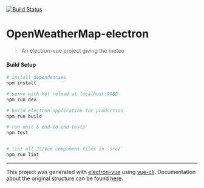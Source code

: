 [![Build Status](https://travis-ci.org/Airthee/OpenWeatherMap-electron.svg?branch=master)](https://travis-ci.org/Airthee/OpenWeatherMap-electron)

# OpenWeatherMap-electron

> An electron-vue project giving the meteo

#### Build Setup

``` bash
# install dependencies
npm install

# serve with hot reload at localhost:9080
npm run dev

# build electron application for production
npm run build

# run unit & end-to-end tests
npm test


# lint all JS/Vue component files in `src/`
npm run lint

```

---

This project was generated with [electron-vue](https://github.com/SimulatedGREG/electron-vue) using [vue-cli](https://github.com/vuejs/vue-cli). Documentation about the original structure can be found [here](https://simulatedgreg.gitbooks.io/electron-vue/content/index.html).
